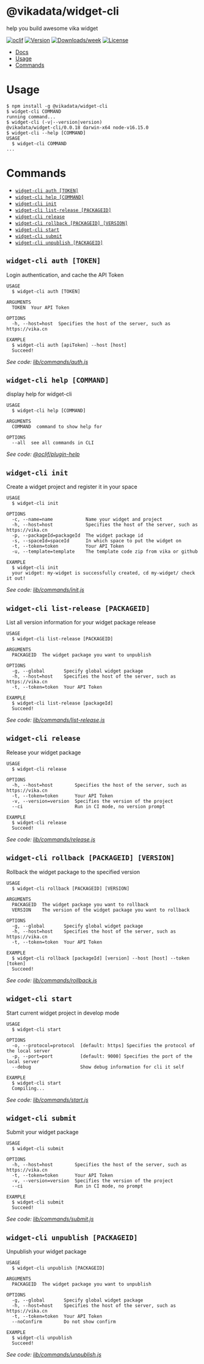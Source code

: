 @vikadata/widget-cli
====================

help you build awesome vika widget

[![oclif](https://img.shields.io/badge/cli-oclif-brightgreen.svg)](https://oclif.io)
[![Version](https://img.shields.io/npm/v/@vikadata/widget-cli.svg)](https://npmjs.org/package/@vikadata/widget-cli)
[![Downloads/week](https://img.shields.io/npm/dw/@vikadata/widget-cli.svg)](https://npmjs.org/package/@vikadata/widget-cli)
[![License](https://img.shields.io/npm/l/@vikadata/widget-cli.svg)](https://github.com/vikadata/widget-cli/blob/master/package.json)

* [Docs](https://vika.cn/developers/widget/introduction)<!-- toc -->
* [Usage](#usage)
* [Commands](#commands)
<!-- tocstop -->
# Usage
<!-- usage -->
```sh-session
$ npm install -g @vikadata/widget-cli
$ widget-cli COMMAND
running command...
$ widget-cli (-v|--version|version)
@vikadata/widget-cli/0.0.18 darwin-x64 node-v16.15.0
$ widget-cli --help [COMMAND]
USAGE
  $ widget-cli COMMAND
...
```
<!-- usagestop -->
# Commands
<!-- commands -->
* [`widget-cli auth [TOKEN]`](#widget-cli-auth-token)
* [`widget-cli help [COMMAND]`](#widget-cli-help-command)
* [`widget-cli init`](#widget-cli-init)
* [`widget-cli list-release [PACKAGEID]`](#widget-cli-list-release-packageid)
* [`widget-cli release`](#widget-cli-release)
* [`widget-cli rollback [PACKAGEID] [VERSION]`](#widget-cli-rollback-packageid-version)
* [`widget-cli start`](#widget-cli-start)
* [`widget-cli submit`](#widget-cli-submit)
* [`widget-cli unpublish [PACKAGEID]`](#widget-cli-unpublish-packageid)

## `widget-cli auth [TOKEN]`

Login authentication, and cache the API Token

```
USAGE
  $ widget-cli auth [TOKEN]

ARGUMENTS
  TOKEN  Your API Token

OPTIONS
  -h, --host=host  Specifies the host of the server, such as https://vika.cn

EXAMPLE
  $ widget-cli auth [apiToken] --host [host]
  Succeed!
```

_See code: [lib/commands/auth.js](https://github.com/vikadata/widget-cli/blob/v0.0.18/lib/commands/auth.js)_

## `widget-cli help [COMMAND]`

display help for widget-cli

```
USAGE
  $ widget-cli help [COMMAND]

ARGUMENTS
  COMMAND  command to show help for

OPTIONS
  --all  see all commands in CLI
```

_See code: [@oclif/plugin-help](https://github.com/oclif/plugin-help/blob/v3.3.1/src/commands/help.ts)_

## `widget-cli init`

Create a widget project and register it in your space

```
USAGE
  $ widget-cli init

OPTIONS
  -c, --name=name            Name your widget and project
  -h, --host=host            Specifies the host of the server, such as https://vika.cn
  -p, --packageId=packageId  The widget package id
  -s, --spaceId=spaceId      In which space to put the widget on
  -t, --token=token          Your API Token
  -u, --template=template    The template code zip from vika or github

EXAMPLE
  $ widget-cli init
  your widget: my-widget is successfully created, cd my-widget/ check it out!
```

_See code: [lib/commands/init.js](https://github.com/vikadata/widget-cli/blob/v0.0.18/lib/commands/init.js)_

## `widget-cli list-release [PACKAGEID]`

List all version information for your widget package release

```
USAGE
  $ widget-cli list-release [PACKAGEID]

ARGUMENTS
  PACKAGEID  The widget package you want to unpublish

OPTIONS
  -g, --global       Specify global widget package
  -h, --host=host    Specifies the host of the server, such as https://vika.cn
  -t, --token=token  Your API Token

EXAMPLE
  $ widget-cli list-release [packageId]
  Succeed!
```

_See code: [lib/commands/list-release.js](https://github.com/vikadata/widget-cli/blob/v0.0.18/lib/commands/list-release.js)_

## `widget-cli release`

Release your widget package

```
USAGE
  $ widget-cli release

OPTIONS
  -h, --host=host        Specifies the host of the server, such as https://vika.cn
  -t, --token=token      Your API Token
  -v, --version=version  Specifies the version of the project
  --ci                   Run in CI mode, no version prompt

EXAMPLE
  $ widget-cli release
  Succeed!
```

_See code: [lib/commands/release.js](https://github.com/vikadata/widget-cli/blob/v0.0.18/lib/commands/release.js)_

## `widget-cli rollback [PACKAGEID] [VERSION]`

Rollback the widget package to the specified version

```
USAGE
  $ widget-cli rollback [PACKAGEID] [VERSION]

ARGUMENTS
  PACKAGEID  The widget package you want to rollback
  VERSION    The version of the widget package you want to rollback

OPTIONS
  -g, --global       Specify global widget package
  -h, --host=host    Specifies the host of the server, such as https://vika.cn
  -t, --token=token  Your API Token

EXAMPLE
  $ widget-cli rollback [packageId] [version] --host [host] --token [token]
  Succeed!
```

_See code: [lib/commands/rollback.js](https://github.com/vikadata/widget-cli/blob/v0.0.18/lib/commands/rollback.js)_

## `widget-cli start`

Start current widget project in develop mode

```
USAGE
  $ widget-cli start

OPTIONS
  -o, --protocol=protocol  [default: https] Specifies the protocol of the local server
  -p, --port=port          [default: 9000] Specifies the port of the local server
  --debug                  Show debug information for cli it self

EXAMPLE
  $ widget-cli start
  Compiling...
```

_See code: [lib/commands/start.js](https://github.com/vikadata/widget-cli/blob/v0.0.18/lib/commands/start.js)_

## `widget-cli submit`

Submit your widget package

```
USAGE
  $ widget-cli submit

OPTIONS
  -h, --host=host        Specifies the host of the server, such as https://vika.cn
  -t, --token=token      Your API Token
  -v, --version=version  Specifies the version of the project
  --ci                   Run in CI mode, no prompt

EXAMPLE
  $ widget-cli submit
  Succeed!
```

_See code: [lib/commands/submit.js](https://github.com/vikadata/widget-cli/blob/v0.0.18/lib/commands/submit.js)_

## `widget-cli unpublish [PACKAGEID]`

Unpublish your widget package

```
USAGE
  $ widget-cli unpublish [PACKAGEID]

ARGUMENTS
  PACKAGEID  The widget package you want to unpublish

OPTIONS
  -g, --global       Specify global widget package
  -h, --host=host    Specifies the host of the server, such as https://vika.cn
  -t, --token=token  Your API Token
  --noConfirm        Do not show confirm

EXAMPLE
  $ widget-cli unpublish
  Succeed!
```

_See code: [lib/commands/unpublish.js](https://github.com/vikadata/widget-cli/blob/v0.0.18/lib/commands/unpublish.js)_
<!-- commandsstop -->
